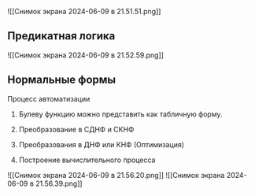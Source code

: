 ![[Снимок экрана 2024-06-09 в 21.51.51.png]]


## Предикатная логика 

![[Снимок экрана 2024-06-09 в 21.52.59.png]]

## Нормальные формы

Процесс автоматизации

1. Булеву функцию можно представить как табличную форму.

2. Преобразование в СДНФ и СКНФ

3. Преобразования в ДНФ или КНФ (Оптимизация)

4. Построение вычислительного процесса

![[Снимок экрана 2024-06-09 в 21.56.20.png]]
![[Снимок экрана 2024-06-09 в 21.56.39.png]]